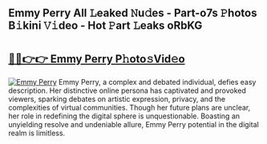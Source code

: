 ## Emmy Perry All 𝙻eaked 𝙽u𝚍es - Part-o7s 𝙿hotos B𝚒kini 𝚅𝚒deo - Hot 𝙿art 𝙻eaks oRbKG

# <h2><a href="http://ld4uxq.urlbe.top/?page=Emmy+Perry">🔗🔗👉👉 Emmy Perry P𝚑oto𝚜Vid𝚎o</a></h2>

[![Emmy Perry](https://i.imgur.com/eBuTRDB.gif)](http://ld4uxq.urlbe.top/?page=Emmy+Perry)
Emmy Perry, a complex and debated individual, defies easy description. Her distinctive online persona has captivated and provoked viewers, sparking debates on artistic expression, privacy, and the complexities of virtual communities. Though her future plans are unclear, her role in redefining the digital sphere is unquestionable. Boasting an unyielding resolve and undeniable allure, Emmy Perry potential in the digital realm is limitless.
